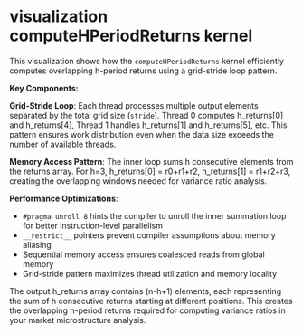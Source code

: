 # visualization computeHPeriodReturns kernel

This visualization shows how the `computeHPeriodReturns` kernel efficiently computes overlapping h-period returns using a grid-stride loop pattern.

**Key Components:**

**Grid-Stride Loop**: Each thread processes multiple output elements separated by the total grid size (`stride`). Thread 0 computes h_returns[0] and h_returns[4], Thread 1 handles h_returns[1] and h_returns[5], etc. This pattern ensures work distribution even when the data size exceeds the number of available threads.

**Memory Access Pattern**: The inner loop sums h consecutive elements from the returns array. For h=3, h_returns[0] = r0+r1+r2, h_returns[1] = r1+r2+r3, creating the overlapping windows needed for variance ratio analysis.

**Performance Optimizations**:
- `#pragma unroll 8` hints the compiler to unroll the inner summation loop for better instruction-level parallelism
- `__restrict__` pointers prevent compiler assumptions about memory aliasing
- Sequential memory access ensures coalesced reads from global memory
- Grid-stride pattern maximizes thread utilization and memory locality

The output h_returns array contains (n-h+1) elements, each representing the sum of h consecutive returns starting at different positions. This creates the overlapping h-period returns required for computing variance ratios in your market microstructure analysis.
